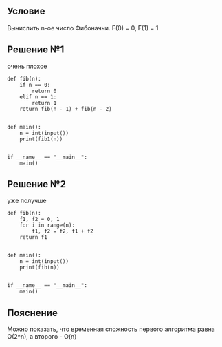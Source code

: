 ## Условие
Вычислить n-ое число Фибоначчи. F(0) = 0, F(1) = 1
## Решение №1
очень плохое
```
def fib(n):
    if n == 0:
        return 0
    elif n == 1:
        return 1
    return fib(n - 1) + fib(n - 2)


def main():
    n = int(input())
    print(fib1(n))


if __name__ == "__main__":
    main()
``` 
## Решение №2
уже получше
```
def fib(n):
    f1, f2 = 0, 1
    for i in range(n):
        f1, f2 = f2, f1 + f2
    return f1


def main():
    n = int(input())
    print(fib(n))


if __name__ == "__main__":
    main()
```

## Пояснение
Можно показать, что временная сложность первого алгоритма равна O(2^n), а второго - O(n)
